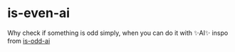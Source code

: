 # is-even-ai
Why check if something is odd simply, when you can do it with ✨AI✨
inspo from [is-odd-ai](https://github.com/rhettlunn/is-odd-ai)
